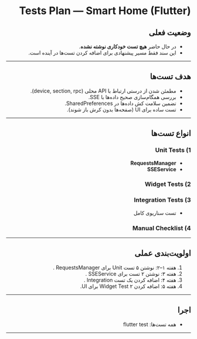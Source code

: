 <div dir="rtl">

# Tests Plan — Smart Home (Flutter)

## وضعیت فعلی
- در حال حاضر **هیچ تست خودکاری نوشته نشده**.
- این سند فقط مسیر پیشنهادی برای اضافه کردن تست‌ها در آینده است.

---

## هدف تست‌ها
- مطمئن شدن از درستی ارتباط با API محلی (device, section, rpc).
- بررسی همگام‌سازی صحیح داده‌ها با SSE.
- تضمین سلامت کش داده‌ها در SharedPreferences.
- تست ساده برای UI (صفحه‌ها بدون کرش باز شوند).

---

## انواع تست‌ها

### 1) Unit Tests 
- **RequestsManager**
- **SSEService**

### 2) Widget Tests

### 3) Integration Tests
- تست سناریوی کامل

### 4) Manual Checklist 
---

## اولویت‌بندی عملی
1. هفته ۱–۲: نوشتن ۵ تست Unit برای RequestsManager .
2. هفته ۳: نوشتن ۲ تست برای SSEService .
3. هفته ۴: اضافه کردن یک تست Integration .
4. هفته ۵: اضافه کردن ۲ Widget Test برای UI.

---

## اجرا
- همه تست‌ها:
flutter test
---

</div>